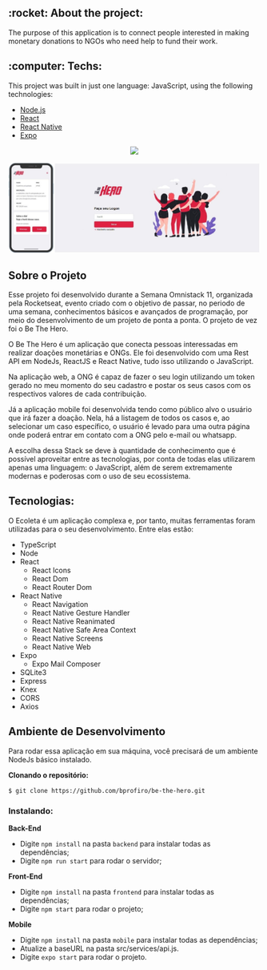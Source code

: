 <div>
  <h2> :rocket: About the project: </h2>

  <p> The purpose of this application is to connect people interested in making monetary donations to NGOs who need help to fund their      work. </p>
</div>

<div>
  <h2> :computer: Techs: </h2>
   <p> This project was built in just one language: JavaScript, using the following technologies:

   - [Node.js](https://nodejs.org/en/)
   - [React](https://reactjs.org/)
   - [React Native](https://facebook.github.io/react-native/)
   - [Expo](https://expo.io/)
  </p>
</div>

<p align="center">
  <img src="https://github.com/Rocketseat/semana-omnistack-11/blob/master/.github/bethehero.svg" />
</p>
 
<p align="center">
  <img src="https://github.com/bprofiro/assets/blob/master/WhatsApp%20Image%202020-04-13%20at%2018.10.27.jpeg" />
</p>

## Sobre o Projeto

  Esse projeto foi desenvolvido durante a Semana Omnistack 11, organizada pela Rocketseat, evento criado com o objetivo de passar, no periodo de uma semana, conhecimentos básicos e avançados de programação, por meio do desenvolvimento de um projeto de ponta a ponta. O projeto de vez foi o Be The Hero.

  O Be The Hero é um aplicação que conecta pessoas interessadas em realizar doações monetárias e ONGs. Ele foi desenvolvido com uma Rest API em NodeJs, ReactJS e React Native, tudo isso utilizando o JavaScript.
  
  Na aplicação web, a ONG é capaz de fazer o seu login utilizando um token gerado no meu momento do seu cadastro e postar os seus casos com os respectivos valores de cada contribuição.
  
  Já a aplicação mobile foi desenvolvida tendo como público alvo o usuário que irá fazer a doação. Nela, há a listagem de todos os casos e, ao selecionar um caso específico, o usuário é levado para uma outra página onde poderá entrar em contato com a ONG pelo e-mail ou whatsapp.

  A escolha dessa Stack se deve à quantidade de conhecimento que é possível aproveitar entre as tecnologias, por conta de todas elas utilizarem apenas uma linguagem: o JavaScript, além de serem extremamente modernas e poderosas com o uso de seu ecossistema.

## Tecnologias:
  O Ecoleta é um aplicação complexa e, por tanto, muitas ferramentas foram utilizadas para o seu desenvolvimento. Entre elas estão:

- TypeScript
- Node
- React
  - React Icons
  - React Dom
  - React Router Dom
- React Native
  - React Navigation
  - React Native Gesture Handler
  - React Native Reanimated
  - React Native Safe Area Context
  - React Native Screens
  - React Native Web
- Expo
  - Expo Mail Composer
- SQLite3
- Express
- Knex
- CORS
- Axios


## Ambiente de Desenvolvimento

Para rodar essa aplicação em sua máquina, você precisará de um ambiente NodeJs básico instalado.

**Clonando o repositório:**

```
$ git clone https://github.com/bprofiro/be-the-hero.git
```

### Instalando:

**Back-End**

- Digite `npm install` na pasta `backend` para instalar todas as dependências;
- Digite `npm run start` para rodar o servidor;

**Front-End** 

- Digite `npm install` na pasta `frontend` para instalar todas as dependências;
- Digite `npm start` para rodar o projeto;

**Mobile** 

- Digite `npm install` na pasta `mobile` para instalar todas as dependências;
- Atualize a baseURL na pasta src/services/api.js.
- Digite `expo start` para rodar o projeto.
